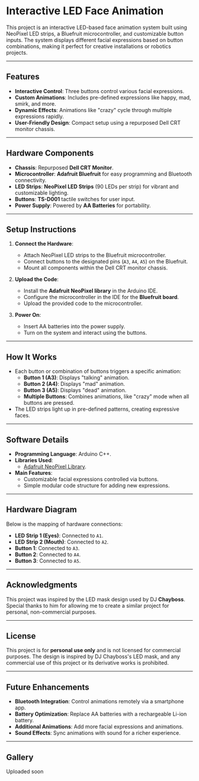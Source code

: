 
# **Interactive LED Face Animation**

This project is an interactive LED-based face animation system built using NeoPixel LED strips, a Bluefruit microcontroller, and customizable button inputs. The system displays different facial expressions based on button combinations, making it perfect for creative installations or robotics projects.

---

## **Features**
- **Interactive Control**: Three buttons control various facial expressions.
- **Custom Animations**: Includes pre-defined expressions like happy, mad, smirk, and more.
- **Dynamic Effects**: Animations like "crazy" cycle through multiple expressions rapidly.
- **User-Friendly Design**: Compact setup using a repurposed Dell CRT monitor chassis.

---

## **Hardware Components**
- **Chassis**: Repurposed **Dell CRT Monitor**.
- **Microcontroller**: **Adafruit Bluefruit** for easy programming and Bluetooth connectivity.
- **LED Strips**: **NeoPixel LED Strips** (90 LEDs per strip) for vibrant and customizable lighting.
- **Buttons**: **TS-D001** tactile switches for user input.
- **Power Supply**: Powered by **AA Batteries** for portability.

---

## **Setup Instructions**
1. **Connect the Hardware**:
   - Attach NeoPixel LED strips to the Bluefruit microcontroller.
   - Connect buttons to the designated pins (`A3`, `A4`, `A5`) on the Bluefruit.
   - Mount all components within the Dell CRT monitor chassis.

2. **Upload the Code**:
   - Install the **Adafruit NeoPixel library** in the Arduino IDE.
   - Configure the microcontroller in the IDE for the **Bluefruit board**.
   - Upload the provided code to the microcontroller.

3. **Power On**:
   - Insert AA batteries into the power supply.
   - Turn on the system and interact using the buttons.

---

## **How It Works**
- Each button or combination of buttons triggers a specific animation:
  - **Button 1 (A3)**: Displays "talking" animation.
  - **Button 2 (A4)**: Displays "mad" animation.
  - **Button 3 (A5)**: Displays "dead" animation.
  - **Multiple Buttons**: Combines animations, like "crazy" mode when all buttons are pressed.
- The LED strips light up in pre-defined patterns, creating expressive faces.

---

## **Software Details**
- **Programming Language**: Arduino C++.
- **Libraries Used**:
  - [Adafruit NeoPixel Library](https://github.com/adafruit/Adafruit_NeoPixel).
- **Main Features**:
  - Customizable facial expressions controlled via buttons.
  - Simple modular code structure for adding new expressions.

---

## **Hardware Diagram**
Below is the mapping of hardware connections:
- **LED Strip 1 (Eyes)**: Connected to `A1`.
- **LED Strip 2 (Mouth)**: Connected to `A2`.
- **Button 1**: Connected to `A3`.
- **Button 2**: Connected to `A4`.
- **Button 3**: Connected to `A5`.

---

## **Acknowledgments**
This project was inspired by the LED mask design used by DJ **Chayboss**. Special thanks to him for allowing me to create a similar project for personal, non-commercial purposes.

---

## **License**
This project is for **personal use only** and is not licensed for commercial purposes. The design is inspired by DJ Chayboss's LED mask, and any commercial use of this project or its derivative works is prohibited.

---

## **Future Enhancements**
- **Bluetooth Integration**: Control animations remotely via a smartphone app.
- **Battery Optimization**: Replace AA batteries with a rechargeable Li-ion battery.
- **Additional Animations**: Add more facial expressions and animations.
- **Sound Effects**: Sync animations with sound for a richer experience.

---

## **Gallery**
Uploaded soon


